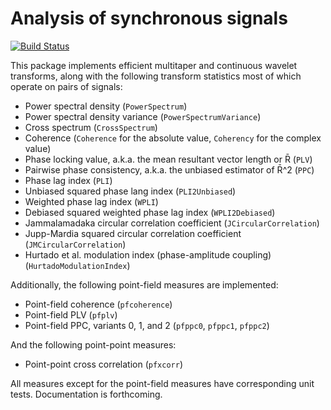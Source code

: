 # Analysis of synchronous signals

[![Build Status](https://travis-ci.org/simonster/Synchrony.jl.png?branch=master)](https://travis-ci.org/simonster/Synchrony.jl)

This package implements efficient multitaper and continuous wavelet transforms, along with the following transform statistics most of which operate on pairs of signals:

- Power spectral density (`PowerSpectrum`)
- Power spectral density variance (`PowerSpectrumVariance`)
- Cross spectrum (`CrossSpectrum`)
- Coherence (`Coherence` for the absolute value, `Coherency` for the complex value)
- Phase locking value, a.k.a. the mean resultant vector length or R̄ (`PLV`)
- Pairwise phase consistency, a.k.a. the unbiased estimator of R̄^2 (`PPC`)
- Phase lag index (`PLI`)
- Unbiased squared phase lang index (`PLI2Unbiased`)
- Weighted phase lag index (`WPLI`)
- Debiased squared weighted phase lag index (`WPLI2Debiased`)
- Jammalamadaka circular correlation coefficient (`JCircularCorrelation`)
- Jupp-Mardia squared circular correlation coefficient (`JMCircularCorrelation`)
- Hurtado et al. modulation index (phase-amplitude coupling) (`HurtadoModulationIndex`)

Additionally, the following point-field measures are implemented:

- Point-field coherence (`pfcoherence`)
- Point-field PLV (`pfplv`)
- Point-field PPC, variants 0, 1, and 2 (`pfppc0`, `pfppc1`, `pfppc2`)

And the following point-point measures:

- Point-point cross correlation (`pfxcorr`)

All measures except for the point-field measures have corresponding unit tests. Documentation is forthcoming.
